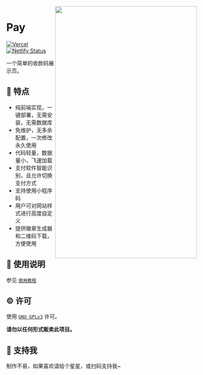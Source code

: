 <img align="right" width="375" height="667" src="https://s2.loli.net/2022/10/02/WNe5Fc9SfXaYDdI.png">

# Pay

[![Vercel](https://vercelbadge.vercel.app/api/alex3236/pay)](https://vercel.com/alex3236/pay) [![Netlify Status](https://api.netlify.com/api/v1/badges/7badc2ac-2e40-4ed2-8df5-704a25fc921d/deploy-status)](https://app.netlify.com/sites/al-pay/deploys)

一个简单的收款码展示页。

## 🚀 特点

- 纯前端实现，一键部署，无需安装，无需数据库
- 免维护，无多余配置，一次修改永久使用
- 代码轻量，数据量小，飞速加载 
- 支付软件智能识别，且允许切换支付方式
- 支持使用小程序码
- 用户可对网站样式进行高度自定义
- 提供徽章生成器和二维码下载，方便使用

## 📃 使用说明
参见 [`使用教程`](docs/tutorial.md)

## ©️ 许可
使用 [`GNU GPLv3`](https://www.gnu.org/licenses/gpl-3.0.html) 许可。

**请勿以任何形式贩卖此项目。**

## 🌟 支持我

制作不易，如果喜欢请给个星星，或扫码支持我~
